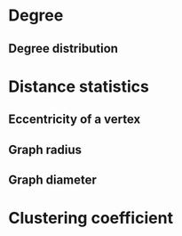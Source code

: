 # Degree

## Degree distribution 

# Distance statistics 

## Eccentricity of a vertex

## Graph radius

## Graph diameter

# Clustering coefficient 
